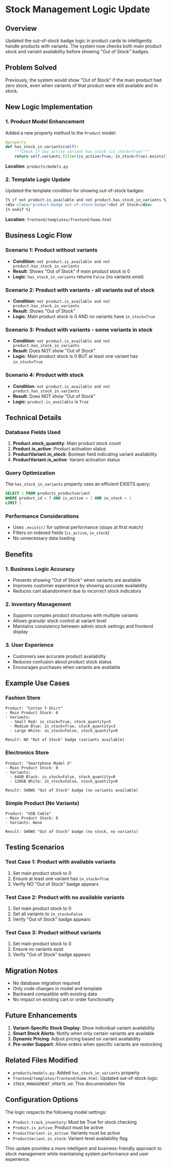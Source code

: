 # Stock Management Logic Update

## Overview
Updated the out-of-stock badge logic in product cards to intelligently handle products with variants. The system now checks both main product stock and variant availability before showing "Out of Stock" badges.

## Problem Solved
Previously, the system would show "Out of Stock" if the main product had zero stock, even when variants of that product were still available and in stock.

## New Logic Implementation

### 1. Product Model Enhancement
Added a new property method to the `Product` model:

```python
@property
def has_stock_in_variants(self):
    """Check if any active variant has stock (in_stock=True)"""
    return self.variants.filter(is_active=True, in_stock=True).exists()
```

**Location**: `products/models.py`

### 2. Template Logic Update
Updated the template condition for showing out-of-stock badges:

```html
{% if not product.is_available and not product.has_stock_in_variants %}
<div class="product-badge out-of-stock-badge">Out of Stock</div>
{% endif %}
```

**Location**: `frontend/templates/frontend/home.html`

## Business Logic Flow

### Scenario 1: Product without variants
- **Condition**: `not product.is_available and not product.has_stock_in_variants`
- **Result**: Shows "Out of Stock" if main product stock is 0
- **Logic**: `has_stock_in_variants` returns `False` (no variants exist)

### Scenario 2: Product with variants - all variants out of stock
- **Condition**: `not product.is_available and not product.has_stock_in_variants`
- **Result**: Shows "Out of Stock"
- **Logic**: Main product stock is 0 AND no variants have `in_stock=True`

### Scenario 3: Product with variants - some variants in stock
- **Condition**: `not product.is_available and not product.has_stock_in_variants`
- **Result**: Does NOT show "Out of Stock"
- **Logic**: Main product stock is 0 BUT at least one variant has `in_stock=True`

### Scenario 4: Product with stock
- **Condition**: `not product.is_available and not product.has_stock_in_variants`
- **Result**: Does NOT show "Out of Stock"
- **Logic**: `product.is_available` is `True`

## Technical Details

### Database Fields Used
1. **Product.stock_quantity**: Main product stock count
2. **Product.is_active**: Product activation status
3. **ProductVariant.in_stock**: Boolean field indicating variant availability
4. **ProductVariant.is_active**: Variant activation status

### Query Optimization
The `has_stock_in_variants` property uses an efficient EXISTS query:
```sql
SELECT 1 FROM products_productvariant 
WHERE product_id = ? AND is_active = 1 AND in_stock = 1 
LIMIT 1
```

### Performance Considerations
- Uses `.exists()` for optimal performance (stops at first match)
- Filters on indexed fields (`is_active`, `in_stock`)
- No unnecessary data loading

## Benefits

### 1. Business Logic Accuracy
- Prevents showing "Out of Stock" when variants are available
- Improves customer experience by showing accurate availability
- Reduces cart abandonment due to incorrect stock indicators

### 2. Inventory Management
- Supports complex product structures with multiple variants
- Allows granular stock control at variant level
- Maintains consistency between admin stock settings and frontend display

### 3. User Experience
- Customers see accurate product availability
- Reduces confusion about product stock status
- Encourages purchases when variants are available

## Example Use Cases

### Fashion Store
```
Product: "Cotton T-Shirt"
- Main Product Stock: 0
- Variants:
  - Small Red: in_stock=True, stock_quantity=5
  - Medium Blue: in_stock=True, stock_quantity=3
  - Large White: in_stock=False, stock_quantity=0

Result: NO "Out of Stock" badge (variants available)
```

### Electronics Store
```
Product: "Smartphone Model X"
- Main Product Stock: 0
- Variants:
  - 64GB Black: in_stock=False, stock_quantity=0
  - 128GB White: in_stock=False, stock_quantity=0

Result: SHOWS "Out of Stock" badge (no variants available)
```

### Simple Product (No Variants)
```
Product: "USB Cable"
- Main Product Stock: 0
- Variants: None

Result: SHOWS "Out of Stock" badge (no stock, no variants)
```

## Testing Scenarios

### Test Case 1: Product with available variants
1. Set main product stock to 0
2. Ensure at least one variant has `in_stock=True`
3. Verify NO "Out of Stock" badge appears

### Test Case 2: Product with no available variants
1. Set main product stock to 0
2. Set all variants to `in_stock=False`
3. Verify "Out of Stock" badge appears

### Test Case 3: Product without variants
1. Set main product stock to 0
2. Ensure no variants exist
3. Verify "Out of Stock" badge appears

## Migration Notes
- No database migration required
- Only code changes in model and template
- Backward compatible with existing data
- No impact on existing cart or order functionality

## Future Enhancements
1. **Variant-Specific Stock Display**: Show individual variant availability
2. **Smart Stock Alerts**: Notify when only certain variants are available
3. **Dynamic Pricing**: Adjust pricing based on variant availability
4. **Pre-order Support**: Allow orders when specific variants are restocking

## Related Files Modified
- `products/models.py`: Added `has_stock_in_variants` property
- `frontend/templates/frontend/home.html`: Updated out-of-stock logic
- `STOCK_MANAGEMENT_UPDATE.md`: This documentation file

## Configuration Options
The logic respects the following model settings:
- `Product.track_inventory`: Must be True for stock checking
- `Product.is_active`: Product must be active
- `ProductVariant.is_active`: Variants must be active
- `ProductVariant.in_stock`: Variant-level availability flag

This update provides a more intelligent and business-friendly approach to stock management while maintaining system performance and user experience.